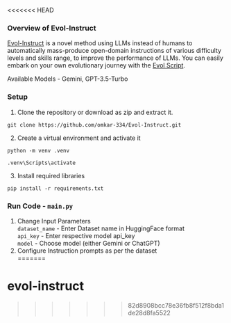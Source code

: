 <<<<<<< HEAD
### Overview of Evol-Instruct

[Evol-Instruct](https://arxiv.org/abs/2304.12244) is a novel method using LLMs instead of humans to automatically mass-produce open-domain instructions of various difficulty levels and skills range, to improve the performance of LLMs. You can easily embark on your own evolutionary journey with the [Evol Script](https://github.com/omkar-334/Evol-Instruct).

Available Models - Gemini, GPT-3.5-Turbo

### Setup

1. Clone the repository or download as zip and extract it.

`git clone https://github.com/omkar-334/Evol-Instruct.git`

2. Create a virtual environment and activate it

`python -m venv .venv`

`.venv\Scripts\activate`

3. Install required libraries

`pip install -r requirements.txt`

### Run Code - `main.py`

1. Change Input Parameters  
   `dataset_name` - Enter Dataset name in HuggingFace format  
   `api_key` - Enter respective model api_key  
   `model` - Choose model (either Gemini or ChatGPT)  
2. Configure Instruction prompts as per the dataset  
=======
# evol-instruct
>>>>>>> 82d8908bcc78e36fb8f512f8bda1de28d8fa5522

